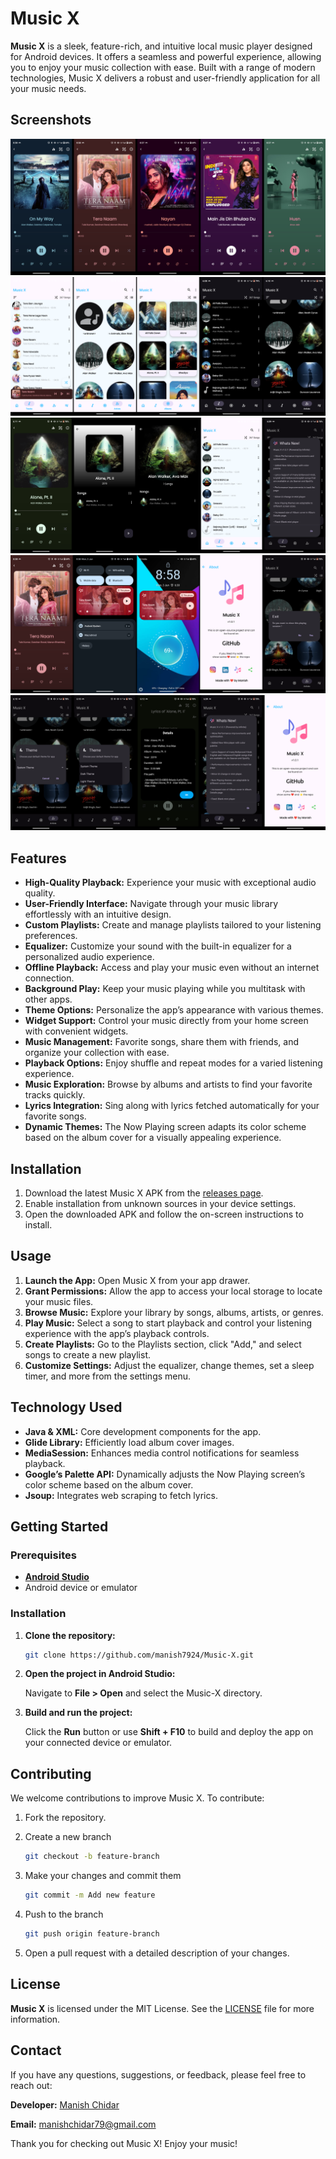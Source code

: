 # Music X

**Music X** is a sleek, feature-rich, and intuitive local music player designed for Android devices. It offers a seamless and powerful experience, allowing you to enjoy your music collection with ease. Built with a range of modern technologies, Music X delivers a robust and user-friendly application for all your music needs.

## Screenshots

![App Screenshot 1](https://raw.githubusercontent.com/manish7924/Music-X/master/app/src/main/res/layout-land/1.png)
![App Screenshot 2](https://raw.githubusercontent.com/manish7924/Music-X/master/app/src/main/res/layout-land/2.png)
![App Screenshot 3](https://raw.githubusercontent.com/manish7924/Music-X/master/app/src/main/res/layout-land/3.png)
![App Screenshot 4](https://raw.githubusercontent.com/manish7924/Music-X/master/app/src/main/res/layout-land/4.png)
![App Screenshot 5](https://raw.githubusercontent.com/manish7924/Music-X/master/app/src/main/res/layout-land/5.png)

## Features

- **High-Quality Playback:** Experience your music with exceptional audio quality.
- **User-Friendly Interface:** Navigate through your music library effortlessly with an intuitive design.
- **Custom Playlists:** Create and manage playlists tailored to your listening preferences.
- **Equalizer:** Customize your sound with the built-in equalizer for a personalized audio experience.
- **Offline Playback:** Access and play your music even without an internet connection.
- **Background Play:** Keep your music playing while you multitask with other apps.
- **Theme Options:** Personalize the app’s appearance with various themes.
- **Widget Support:** Control your music directly from your home screen with convenient widgets.
- **Music Management:** Favorite songs, share them with friends, and organize your collection with ease.
- **Playback Options:** Enjoy shuffle and repeat modes for a varied listening experience.
- **Music Exploration:** Browse by albums and artists to find your favorite tracks quickly.
- **Lyrics Integration:** Sing along with lyrics fetched automatically for your favorite songs.
- **Dynamic Themes:** The Now Playing screen adapts its color scheme based on the album cover for a visually appealing experience.

## Installation

1. Download the latest Music X APK from the [releases page](https://github.com/manish7924/Music-X/releases).
2. Enable installation from unknown sources in your device settings.
3. Open the downloaded APK and follow the on-screen instructions to install.

## Usage

1. **Launch the App:** Open Music X from your app drawer.
2. **Grant Permissions:** Allow the app to access your local storage to locate your music files.
3. **Browse Music:** Explore your library by songs, albums, artists, or genres.
4. **Play Music:** Select a song to start playback and control your listening experience with the app’s playback controls.
5. **Create Playlists:** Go to the Playlists section, click "Add," and select songs to create a new playlist.
6. **Customize Settings:** Adjust the equalizer, change themes, set a sleep timer, and more from the settings menu.

## Technology Used

- **Java & XML:** Core development components for the app.
- **Glide Library:** Efficiently load album cover images.
- **MediaSession:** Enhances media control notifications for seamless playback.
- **Google’s Palette API:** Dynamically adjusts the Now Playing screen’s color scheme based on the album cover.
- **Jsoup:** Integrates web scraping to fetch lyrics.

## Getting Started

### Prerequisites

- [**Android Studio**](https://developer.android.com/studio/)
- Android device or emulator

### Installation

1. **Clone the repository:**

   ```sh
   git clone https://github.com/manish7924/Music-X.git
   ```

2. **Open the project in Android Studio:**

   Navigate to **File > Open** and select the Music-X directory.

3. **Build and run the project:**

   Click the **Run** button or use **Shift + F10** to build and deploy the app on your connected device or emulator.

## Contributing

We welcome contributions to improve Music X. To contribute:

1. Fork the repository.
2. Create a new branch
   ```sh
   git checkout -b feature-branch
   ```
   
4. Make your changes and commit them
   ```sh
   git commit -m Add new feature
   ```
   
7. Push to the branch
   ```sh
   git push origin feature-branch
   ```
   
9. Open a pull request with a detailed description of your changes.

## License

**Music X** is licensed under the MIT License. See the [LICENSE](https://github.com/manish7924/Music-X/blob/main/LICENSE) file for more information.

## Contact

If you have any questions, suggestions, or feedback, please feel free to reach out:

**Developer:** [Manish Chidar](https://manish7924.github.io/My-Portfolio/)

**Email:** manishchidar79@gmail.com


Thank you for checking out Music X! Enjoy your music!
